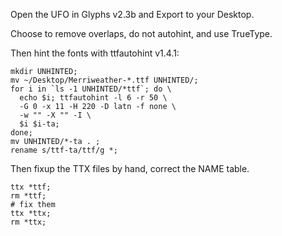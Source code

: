 Open the UFO in Glyphs v2.3b and Export to your Desktop.

Choose to remove overlaps, do not autohint, and use TrueType.

Then hint the fonts with ttfautohint v1.4.1:

    mkdir UNHINTED;
    mv ~/Desktop/Merriweather-*.ttf UNHINTED/;
    for i in `ls -1 UNHINTED/*ttf`; do \
      echo $i; ttfautohint -l 6 -r 50 \
      -G 0 -x 11 -H 220 -D latn -f none \
      -w "" -X "" -I \
      $i $i-ta;
    done;
    mv UNHINTED/*-ta . ; 
    rename s/ttf-ta/ttf/g *;

Then fixup the TTX files by hand, correct the NAME table.

    ttx *ttf;
    rm *ttf;
    # fix them
    ttx *ttx;
    rm *ttx;

